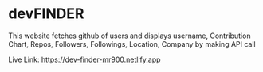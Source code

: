 # devFINDER
This website fetches github of users and displays username, Contribution Chart, Repos, Followers, Followings, Location, Company   by making  API call

Live Link:  https://dev-finder-mr900.netlify.app

